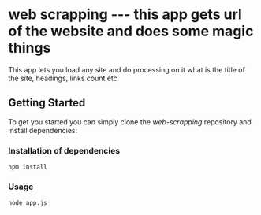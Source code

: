 # web scrapping --- this app gets url of the website and does some magic things

This app lets you load any site and do processing on it what is the title of the site, headings, links count etc

## Getting Started
To get you started you can simply clone the _web-scrapping_ repository and install dependencies:

### Installation of dependencies

```
npm install
```

### Usage
```
node app.js
```



